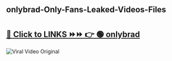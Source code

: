 
 ## onlybrad-Only-Fans-Leaked-Videos-Files

# <h2><a href="https://mediaupload.pro?onlybrad">🔗 Click to LINKS ⏩⏩ 👉 🟢 onlybrad </a></h2>

<a href="https://mediaupload.pro?onlybrad" rel="nofollow" data-target="animated-image.originalLink"><img src="https://i.ibb.co.com/xMMVF88/686577567.gif" alt="Viral Video Original" style="max-width: 100%; display: inline-block;" data-target="animated-image.originalImage"></a>